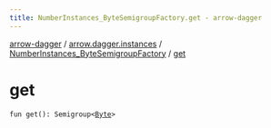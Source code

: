 ```yaml
---
title: NumberInstances_ByteSemigroupFactory.get - arrow-dagger
---
```


[arrow-dagger](../../index.html) / [arrow.dagger.instances](../index.html) / [NumberInstances_ByteSemigroupFactory](index.html) / [get](./get.html)

# get

`fun get(): Semigroup<`[`Byte`](https://kotlinlang.org/api/latest/jvm/stdlib/kotlin/-byte/index.html)`>`